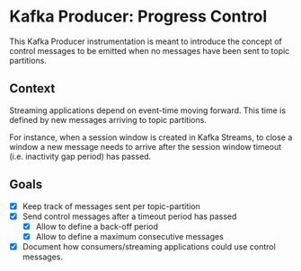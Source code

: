 # Kafka Producer: Progress Control

This Kafka Producer instrumentation is meant to introduce the concept of control messages to be emitted when no messages have been sent to topic partitions.

## Context

Streaming applications depend on event-time moving forward.
This time is defined by new messages arriving to topic partitions.

For instance, when a session window is created in Kafka Streams, to close a window a new message needs to arrive after the session window timeout (i.e. inactivity gap period) has passed.

## Goals

- [x] Keep track of messages sent per topic-partition
- [x] Send control messages after a timeout period has passed
  - [x] Allow to define a back-off period
  - [x] Allow to define a maximum consecutive messages
- [x] Document how consumers/streaming applications could use control messages.
